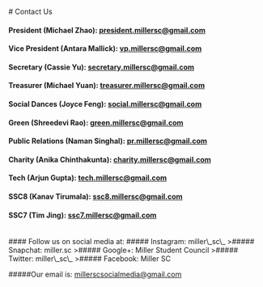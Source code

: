 <br />
<!--ask Maxwell for emails-->
# Contact Us

#### President (Michael Zhao): <president.millersc@gmail.com>

#### Vice President (Antara Mallick): <vp.millersc@gmail.com>

#### Secretary (Cassie Yu): <secretary.millersc@gmail.com>

#### Treasurer (Michael Yuan): <treasurer.millersc@gmail.com>

#### Social Dances (Joyce Feng): <social.millersc@gmail.com>

#### Green (Shreedevi Rao): <green.millersc@gmail.com>

#### Public Relations (Naman Singhal): <pr.millersc@gmail.com>

#### Charity (Anika Chinthakunta): <charity.millersc@gmail.com>

#### Tech (Arjun Gupta): <tech.millersc@gmail.com>

#### SSC8 (Kanav Tirumala): <ssc8.millersc@gmail.com>

#### SSC7 (Tim Jing): <ssc7.millersc@gmail.com> 
<br>
#### Follow us on social media at:
##### Instagram: miller\_sc\_
>##### Snapchat: miller.sc
>##### Google+: Miller Student Council
>##### Twitter: miller\_sc\_
>##### Facebook: Miller SC

#####Our email is: millerscsocialmedia@gmail.com
